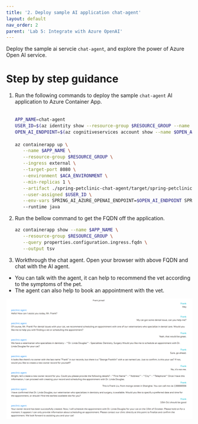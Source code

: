 ```yaml
---
title: '2. Deploy sample AI application chat-agent'
layout: default
nav_order: 2
parent: 'Lab 5: Integrate with Azure OpenAI'
---
```


Deploy the sample ai servcie `chat-agent`, and explore the power of Azure Open AI service.

# Step by step guidance

1. Run the following commands to deploy the sample `chat-agent` AI application to Azure Container App.

   ```bash
   
   APP_NAME=chat-agent
   USER_ID=$(az identity show --resource-group $RESOURCE_GROUP --name $ACA_IDENTITY --query id --output tsv)
   OPEN_AI_ENDPOINT=$(az cognitiveservices account show --name $OPEN_AI_SERVICE_NAME --resource-group $RESOURCE_GROUP --query properties.endpoint --output tsv)

   az containerapp up \
      --name $APP_NAME \
      --resource-group $RESOURCE_GROUP \
      --ingress external \
      --target-port 8080 \
      --environment $ACA_ENVIRONMENT \
      --min-replicas 1 \
      --artifact ./spring-petclinic-chat-agent/target/spring-petclinic-chat-agent-$VERSION.jar \
      --user-assigned $USER_ID \
      --env-vars SPRING_AI_AZURE_OPENAI_ENDPOINT=$OPEN_AI_ENDPOINT SPRING_AI_AZURE_OPENAI_CLIENT_ID=$USER_ID
      --runtime java
   ```

2. Run the bellow command to get the FQDN off the application.

   ```bash
   az containerapp show --name $APP_NAME \
      --resource-group $RESOURCE_GROUP \
      --query properties.configuration.ingress.fqdn \
      --output tsv
   ```

3. Workthrough the chat agent. Open your browser with above FQDN and chat with the AI agent. 
- You can talk with the agent, it can help to recommend the vet according to the symptoms of the pet. 
- The agent can also help to book an appointment with the vet.


![lab 5 chat](../../images/acalab-ai-chat.png)


